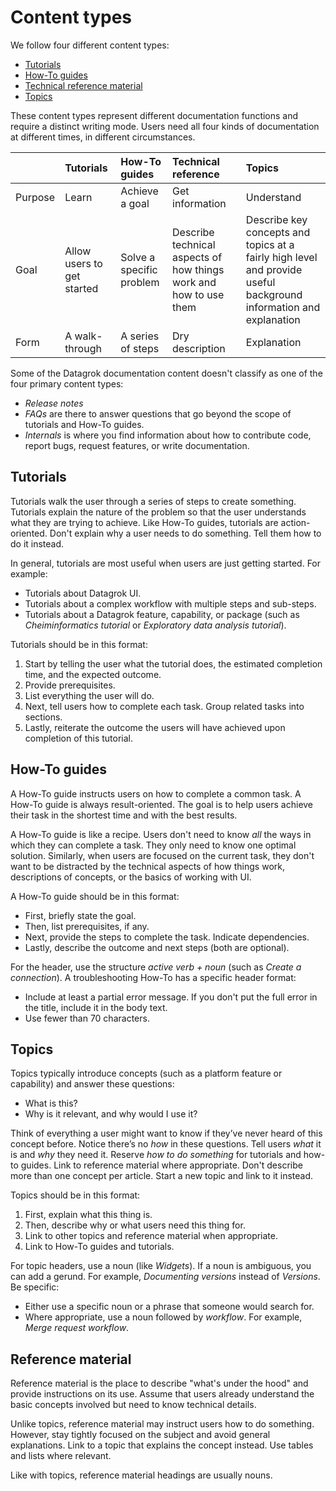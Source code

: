# Content types

We follow four different content types:

* [Tutorials](##tutorials)
* [How-To guides](##How-to-guides)
* [Technical reference material](##reference-material)
* [Topics](##topics)

These content types represent different documentation functions and require a distinct writing mode. Users need all four kinds of documentation at different times, in different circumstances.

|           | Tutorials | How-To guides  | Technical reference | Topics     |
|:----------|:----------|:---------------|:--------------------|:-----------|
|Purpose    |Learn      | Achieve a goal | Get information     | Understand |
|Goal       |Allow users to get started|Solve a specific problem| Describe technical aspects of how things work and how to use them | Describe key concepts and topics at a fairly high level and provide useful background information and explanation|
|Form | A walk-through | A series of steps | Dry description | Explanation|

Some of the Datagrok documentation content doesn't classify as one of the four primary content types:

* _Release notes_
* _FAQs_ are there to answer questions that go beyond the scope of tutorials and How-To guides.
* _Internals_ is where you find information about how to contribute  code, report bugs, request features, or write documentation.

## Tutorials

Tutorials walk the user through a series of steps to create something. Tutorials explain the nature of the problem so that the user understands what they are trying to achieve. Like How-To guides, tutorials are action-oriented. Don't explain why a user needs to do something. Tell them how to do it instead.

In general, tutorials are most useful when users are just getting started. For example:

* Tutorials about Datagrok UI.
* Tutorials about a complex workflow with multiple steps and sub-steps.
* Tutorials about a Datagrok feature, capability, or package (such as _Cheiminformatics tutorial_ or _Exploratory data analysis tutorial_).

Tutorials should be in this format:

1. Start by telling the user what the tutorial does, the estimated completion time, and the expected outcome.
1. Provide prerequisites.
1. List everything the user will do.
1. Next, tell users how to complete each task. Group related tasks into sections.
1. Lastly, reiterate the outcome the users will have achieved upon completion of this tutorial.  

## How-To guides

A How-To guide instructs users on how to complete a common task. A How-To guide is always result-oriented. The goal is to help users achieve their task in the shortest time and with the best results.

A How-To guide is like a recipe. Users don't need to know _all_ the ways in which they can complete a task. They only need to know one optimal solution. Similarly, when users are focused on the current task, they don't want to be distracted by the technical aspects of how things work, descriptions of concepts, or the basics of working with UI.

A How-To guide should be in this format:

* First, briefly state the goal.
* Then, list prerequisites, if any.
* Next, provide the steps to complete the task. Indicate dependencies.
* Lastly, describe the outcome and next steps (both are optional).

For the header, use the structure _active verb + noun_ (such as _Create a connection_). A troubleshooting How-To has a specific header format:

* Include at least a partial error message. If you don't put the full error in the title, include it in the body text.
* Use fewer than 70 characters.

## Topics

Topics typically introduce concepts (such as a platform feature or capability) and answer these questions:

* What is this?
* Why is it relevant, and why would I use it?

Think of everything a user might want to know if they’ve never heard of this concept before. Notice there’s no _how_ in these questions. Tell users _what_ it is and _why_ they need it. Reserve _how to do something_ for tutorials and how-to guides. Link to reference material where appropriate. Don't describe more than one concept per article. Start a new topic and link to it instead.

Topics should be in this format:

1. First, explain what this thing is.
1. Then, describe why or what users need this thing for.
1. Link to other topics and reference material when appropriate.
1. Link to How-To guides and tutorials.

For topic headers, use a noun (like _Widgets_). If a noun is ambiguous, you can add a gerund. For example, _Documenting versions_ instead of _Versions_. Be specific:

* Either use a specific noun or a phrase that someone would search for.
* Where appropriate, use a noun followed by _workflow_. For example, _Merge request workflow_.

## Reference material

Reference material is the place to describe "what's under the hood" and provide instructions on its use. Assume that users already understand the basic concepts involved but need to know technical details.

Unlike topics, reference material may instruct users how to do something. However, stay tightly focused on the subject and avoid general explanations. Link to a topic that explains the concept instead. Use tables and lists where relevant.

Like with topics, reference material headings are usually nouns.
